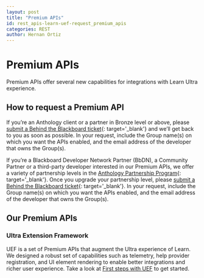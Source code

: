```yaml
---
layout: post
title: "Premium APIs"
id: rest_apis-learn-uef-request_premium_apis
categories: REST
author: Hernan Ortiz
---
```


# Premium APIs

Premium APIs offer several new capabilities for integrations with
Learn Ultra experience.

## How to request a Premium API

If you’re an Anthology client or a partner in Bronze level or above,
please [submit a Behind the Blackboard ticket](https://blackboard.secure.force.com/){: target='\_blank'}
and we’ll get back to you as soon as possible. In your request, include the Group name(s) on which you want the APIs enabled, and the email address of the developer that owns the Group(s).

If you’re a Blackboard Developer Network Partner (BbDN), a Community
Partner or a third-party developer interested in our Premium APIs,
we offer a variety of partnership levels in the
[Anthology Partnership Program](https://www.blackboard.com/partnerships/become-a-partner){: target='\_blank'}.
Once you upgrade your partnership level, please [submit a Behind the Blackboard ticket](https://blackboard.secure.force.com/){: target='\_blank'}. In your request, include the Group name(s) on which you want the APIs enabled, and the email address of the developer that owns the Group(s).

## Our Premium APIs

### Ultra Extension Framework

UEF is a set of Premium APIs that augment the Ultra experience of
Learn. We designed a robust set of capabilities such as
telemetry, help provider registration, and UI element rendering to
enable better integrations and richer user experience.
Take a look at [First steps with UEF](https://docs.blackboard.com/learn/uef/getting-started) to get started.
